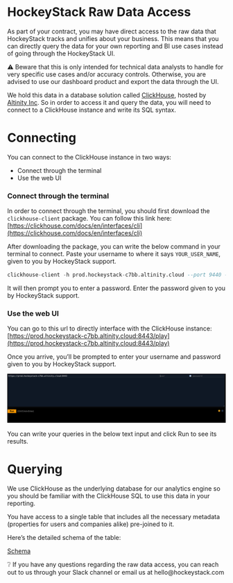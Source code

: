 # HockeyStack Raw Data Access

As part of your contract, you may have direct access to the raw data that HockeyStack tracks and unifies about your business. This means that you can directly query the data for your own reporting and BI use cases instead of going through the HockeyStack UI.

<aside>
⚠️ Beware that this is only intended for technical data analysts to handle for very specific use cases and/or accuracy controls. Otherwise, you are advised to use our dashboard product and export the data through the UI.

</aside>

We hold this data in a database solution called [ClickHouse](https://clickhouse.com/), hosted by [Altinity Inc](https://altinity.com/). So in order to access it and query the data, you will need to connect to a ClickHouse instance and write its SQL syntax.

# Connecting

You can connect to the ClickHouse instance in two ways:

- Connect through the terminal
- Use the web UI

### Connect through the terminal

In order to connect through the terminal, you should first download the `clickhouse-client` package. You can follow this link here: [https://clickhouse.com/docs/en/interfaces/cli](https://clickhouse.com/docs/en/interfaces/cli)

After downloading the package, you can write the below command in your terminal to connect. Paste your username to where it says `YOUR_USER_NAME`, given to you by HockeyStack support.

```sql
clickhouse-client -h prod.hockeystack-c7bb.altinity.cloud --port 9440 -s --multiquery --user=YOUR_USER_NAME --password
```

It will then prompt you to enter a password. Enter the password given to you by HockeyStack support.

### Use the web UI

You can go to this url to directly interface with the ClickHouse instance: [https://prod.hockeystack-c7bb.altinity.cloud:8443/play](https://prod.hockeystack-c7bb.altinity.cloud:8443/play)

Once you arrive, you’ll be prompted to enter your username and password given to you by HockeyStack support.

![Screenshot 2024-01-04 at 11.28.03.png](HockeyStack%20Raw%20Data%20Access%208ff16975ead443648d9583530943f694/Screenshot_2024-01-04_at_11.28.03.png)

You can write your queries in the below text input and click Run to see its results.

# Querying

We use ClickHouse as the underlying database for our analytics engine so you should be familiar with the ClickHouse SQL to use this data in your reporting.

You have access to a single table that includes all the necessary metadata (properties for users and companies alike) pre-joined to it.

Here’s the detailed schema of the table: 

[Schema](HockeyStack%20Raw%20Data%20Access%208ff16975ead443648d9583530943f694/Schema%20455a6cff1d8940fc9fca9a6d0fbcb169.md)

<aside>
❔ If you have any questions regarding the raw data access, you can reach out to us through your Slack channel or email us at hello@hockeystack.com

</aside>